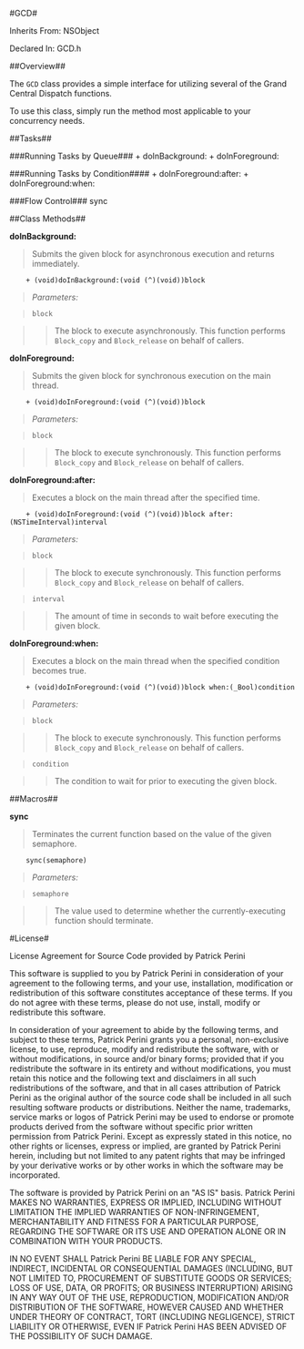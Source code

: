 #GCD#



Inherits From:    NSObject

Declared In:      GCD.h


##Overview##

The `GCD` class provides a simple interface for utilizing several of the Grand Central Dispatch functions.

To use this class, simply run the method most applicable to your concurrency needs. 

##Tasks##

###Running Tasks by Queue###
    + doInBackground:
    + doInForeground:
    
###Running Tasks by Condition####
    + doInForeground:after:
    + doInForeground:when:

###Flow Control###
    sync


##Class Methods##

**doInBackground:**

>Submits the given block for asynchronous execution and returns immediately.

        + (void)doInBackground:(void (^)(void))block

>*Parameters:*

>`block`

>>The block to execute asynchronously. This function performs `Block_copy` and `Block_release` on behalf of callers.

**doInForeground:**

>Submits the given block for synchronous execution on the main thread.

        + (void)doInForeground:(void (^)(void))block

>*Parameters:*

>`block`

>>The block to execute synchronously. This function performs `Block_copy` and `Block_release` on behalf of callers.

**doInForeground:after:**

>Executes a block on the main thread after the specified time.

        + (void)doInForeground:(void (^)(void))block after:(NSTimeInterval)interval

>*Parameters:*

>`block`

>>The block to execute synchronously. This function performs `Block_copy` and `Block_release` on behalf of callers.

>`interval`

>>The amount of time in seconds to wait before executing the given block.

**doInForeground:when:**

>Executes a block on the main thread when the specified condition becomes true.

        + (void)doInForeground:(void (^)(void))block when:(_Bool)condition

>*Parameters:*

>`block`

>>The block to execute synchronously. This function performs `Block_copy` and `Block_release` on behalf of callers.

>`condition`

>>The condition to wait for prior to executing the given block.

##Macros##

**sync**

>Terminates the current function based on the value of the given semaphore.

        sync(semaphore)

>*Parameters:*

>`semaphore`

>>The value used to determine whether the currently-executing function should terminate.

#License#

License Agreement for Source Code provided by Patrick Perini

This software is supplied to you by Patrick Perini in consideration of your agreement to the following terms, and your use, installation, modification or redistribution of this software constitutes acceptance of these terms. If you do not agree with these terms, please do not use, install, modify or redistribute this software.

In consideration of your agreement to abide by the following terms, and subject to these terms, Patrick Perini grants you a personal, non-exclusive license, to use, reproduce, modify and redistribute the software, with or without modifications, in source and/or binary forms; provided that if you redistribute the software in its entirety and without modifications, you must retain this notice and the following text and disclaimers in all such redistributions of the software, and that in all cases attribution of Patrick Perini as the original author of the source code shall be included in all such resulting software products or distributions. Neither the name, trademarks, service marks or logos of Patrick Perini may be used to endorse or promote products derived from the software without specific prior written permission from Patrick Perini. Except as expressly stated in this notice, no other rights or licenses, express or implied, are granted by Patrick Perini herein, including but not limited to any patent rights that may be infringed by your derivative works or by other works in which the software may be incorporated.

The software is provided by Patrick Perini on an "AS IS" basis. Patrick Perini MAKES NO WARRANTIES, EXPRESS OR IMPLIED, INCLUDING WITHOUT LIMITATION THE IMPLIED WARRANTIES OF NON-INFRINGEMENT, MERCHANTABILITY AND FITNESS FOR A PARTICULAR PURPOSE, REGARDING THE SOFTWARE OR ITS USE AND OPERATION ALONE OR IN COMBINATION WITH YOUR PRODUCTS.

IN NO EVENT SHALL Patrick Perini BE LIABLE FOR ANY SPECIAL, INDIRECT, INCIDENTAL OR CONSEQUENTIAL DAMAGES (INCLUDING, BUT NOT LIMITED TO, PROCUREMENT OF SUBSTITUTE GOODS OR SERVICES; LOSS OF USE, DATA, OR PROFITS; OR BUSINESS INTERRUPTION) ARISING IN ANY WAY OUT OF THE USE, REPRODUCTION, MODIFICATION AND/OR DISTRIBUTION OF THE SOFTWARE, HOWEVER CAUSED AND WHETHER UNDER THEORY OF CONTRACT, TORT (INCLUDING NEGLIGENCE), STRICT LIABILITY OR OTHERWISE, EVEN IF Patrick Perini HAS BEEN ADVISED OF THE POSSIBILITY OF SUCH DAMAGE.